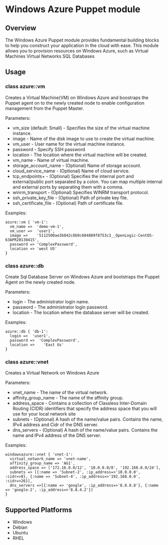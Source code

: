 # Windows Azure Puppet module

## Overview

The Windows Azure Puppet module provides fundamental building blocks to help you construct your application in the cloud with ease. This module allows you to provision resources on Windows Azure, such as 
	Virtual Machines
	Virtual Networks
	SQL Databases

## Usage

### class azure::vm

Creates a Virtual Machine(VM) on Windows Azure and boostraps the Puppet agent on to the newly created node to enable configuration management from the Puppet Master.

Parameters:
* vm_size    (default: Small) - Specifies the size of the virtual machine instance.
* image    - Name of the disk image to use to create the virtual machine.
* vm_user  - User name for the virtual machine instance.
* password - Specify SSH password
* location - The location where the virtual machine will be created.
* vm_name  - Name of virtual machine.
* storage_account_name  - (Optional) Name of storage account.
* cloud_service_name    - (Optional) Name of cloud service.
* tcp_endpoints+        - (Optional) Specifies the internal port and external/public port separated by a colon.
                           You can map multiple internal and external ports by separating them with a comma.
* winrm_transport       - (Optional) Specifies WINRM transport protocol.
* ssh_private_key_file  - (Optional) Path of private key file.
* ssh_certificate_file  - (Optional) Path of certificate file.

Examples:
 
    azure::vm { 'vm-1':
      vm_name =>  'demo-vm-1',
      vm_user =>  'user1',
      image =>    '5112500ae3b842c8b9c604889f8753c3__OpenLogic-CentOS-63APR20130415',
      password => 'ComplexPassword',
      location => 'west US'
    }

### class azure::db

Create Sql Database Server on Windows Azure and bootstraps the Puppet Agent on the newly created node. 

Parameters:
* login    - The administrator login name.
* password - The administrator login password.
* location - The location where the database server will be created.

Examples:

    azure::db { 'db-1':
      login =>  'user1',
      password =>  'ComplexPassword',
      location =>    'East Us'
    }

### class azure::vnet

Creates a Virtual Network on Windows Azure

Parameters:
* vnet_name    - The name of the virtual network.
* affinity_group_name - The name of the affinity group.
* address_space - Contains a collection of Classless Inter-Domain Routing (CIDR) identifiers that specify the address
                  space that you will use for your local network site
* subnets - (Optional) A hash of the name/value pairs. Contains the name, IPv4 address and Cidr of the DNS server.
* dns_servers - (Optional) A hash of the name/value pairs. Contains the name and IPv4 address of the DNS server.

Examples:

    windowsazure::vnet { 'vnet-1':
      virtual_network_name => 'vnet-name',
      affinity_group_name => 'AG1',
      address_space => ['172.16.0.0/12', '10.0.0.0/8', '192.168.0.0/24'],
      subnets => [{:name => 'Subnet-2', :ip_address=>'10.0.0.0', :cidr=>8}, {:name => 'Subnet-4', :ip_address=>'192.168.0.0', :cidr=>26}],
      dns_servers =>[{:name => 'google', :ip_address=>'8.8.8.8'}, {:name => 'google-2', :ip_address=>'8.8.4.2'}]
    }

## Supported Platforms

* Windows
* Debian 
* Ubuntu 
* RHEL 
